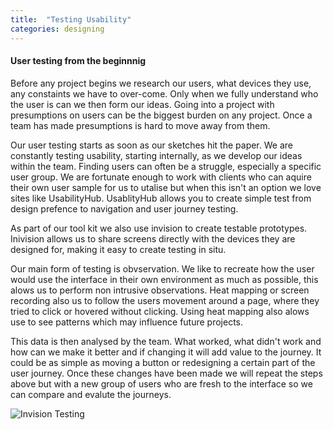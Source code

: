 ```yaml
---
title:  "Testing Usability"
categories: designing
---
```

<h4> User testing from the beginnnig </h4>
Before any project begins we research our users, what devices they use, any constaints we have to over-come. Only when we fully understand who the user is can we then form our ideas. Going into a project with presumptions on users can be the biggest burden on any project. Once a team has made presumptions is hard to move away from them. 

Our user testing starts as soon as our sketches hit the paper. We are constantly testing usability, starting internally, as we develop our ideas within the team. 
Finding users can often be a struggle, especially a specific user group. We are fortunate enough to work with clients who can aquire their own user sample for us to utalise but when this isn't an option we love sites like UsabilityHub. UsablityHub allows you to create simple test from design prefence to navigation and user journey testing. 

As part of our tool kit we also use invision to create testable prototypes. Inivision allows us to share screens directly with the devices they are designed for, making it easy to create testing in situ. 

Our main form of testing is obvservation. We like to recreate how the user would use the interface in their own environment as much as possible, this alows us to perform non intrusive observations. Heat mapping or screen recording also us to follow the users movement around a page, where they tried to click or hovered without clicking. Using heat mapping also alows use to see patterns which may influence future projects. 

This data is then analysed by the team. What worked, what didn't work and how can we make it better and if changing it will add value to the journey. It could be as simple as moving a button or redesigning a certain part of the user journey. Once these changes have been made we will repeat the steps above but with a new group of users who are fresh to the interface so we can compare and evalute the journeys. 


![Invision Testing](https://lh3.googleusercontent.com/c5W_bRQU7CrYSx_IUnEN3wFoN7seuLTk1J6ELYs5X3XdubjyMKIFN8bzlcb8ZzFryM3WNbuzIvWDJQ=w2880-h1522)
